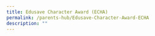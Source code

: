 ```yaml
---
title: Edusave Character Award (ECHA)
permalink: /parents-hub/Edusave-Character-Award-ECHA
description: ""
---
```

